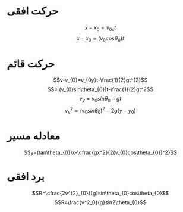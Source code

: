 # حرکت افقی
$$x-x_{0}=v_{0x}t$$
$$x-x_{0}=(v_{0}cos{\theta_{0}})t$$
# حرکت قائم
$$v-v_{0}=v_{0y}t-\frac{1}{2}gt^{2}$$
$$= (v_{0}sin\theta_{0})t-\frac{1}{2}gt^2$$
$$v_{y}=v_{0}sin\theta_{0} - gt$$
$$v^{2}_{y}=(v_{0}sin\theta_{0})^{2}-2g(y-y_{0})$$
# معادله مسیر
$$y=(tan\theta_{0})x-\cfrac{gx^2}{2(v_{0}cos\theta_{0})^2}$$
# برد افقی
$$R=\cfrac{2v^{2}_{0}}{g}sin\theta_{0}cos\theta_{0}$$
$$R=\frac{v^2_0}{g}sin2\theta_{0}$$

